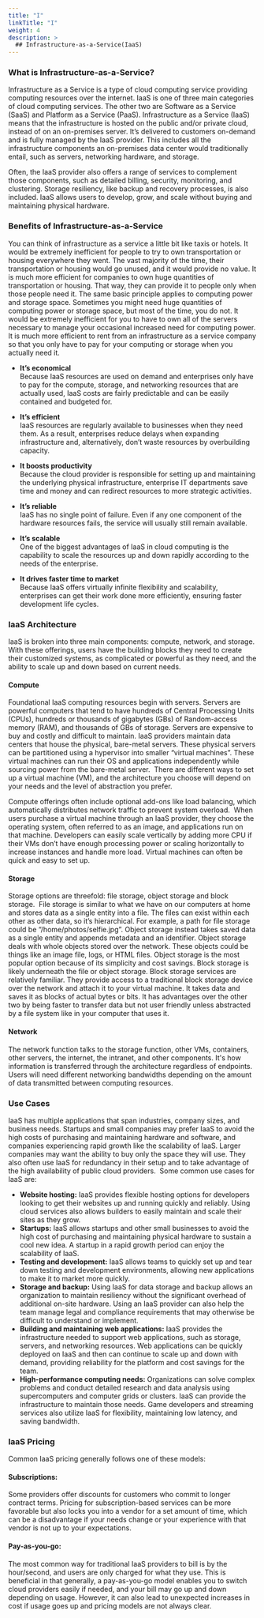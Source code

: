 ```yaml
---
title: "I"
linkTitle: "I"
weight: 4
description: >
  ## Infrastructure-as-a-Service(IaaS)
---
```


<!-- {{% pageinfo %}}
IaaS
{{% /pageinfo %}} -->

### What is Infrastructure-as-a-Service?

Infrastructure as a Service is a type of cloud computing service providing computing resources over the internet. IaaS is one of three main categories of cloud computing services. The other two are Software as a Service (SaaS) and Platform as a Service (PaaS).
Infrastructure as a Service (IaaS) means that the infrastructure is hosted on the public and/or private cloud, instead of on an on-premises server. It’s delivered to customers on-demand and is fully managed by the IaaS provider. This includes all the infrastructure components an on-premises data center would traditionally entail, such as servers, networking hardware, and storage. 

Often, the IaaS provider also offers a range of services to complement those components, such as detailed billing, security, monitoring, and clustering. Storage resiliency, like backup and recovery processes, is also included. IaaS allows users to develop, grow, and scale without buying and maintaining physical hardware.

### Benefits of Infrastructure-as-a-Service 

You can think of infrastructure as a service a little bit like taxis or hotels. It would be extremely inefficient for people to try to own transportation or housing everywhere they went. The vast majority of the time, their transportation or housing would go unused, and it would provide no value.
It is much more efficient for companies to own huge quantities of transportation or housing. That way, they can provide it to people only when those people need it. The same basic principle applies to computing power and storage space.
Sometimes you might need huge quantities of computing power or storage space, but most of the time, you do not. It would be extremely inefficient for you to have to own all of the servers necessary to manage your occasional increased need for computing power.
It is much more efficient to rent from an infrastructure as a service company so that you only have to pay for your computing or storage when you actually need it.

- **It’s economical**        
      Because IaaS resources are used on demand and enterprises only have to pay for the compute, storage, and networking resources that are actually used, IaaS costs are fairly predictable and can be easily contained and budgeted for.  

- **It’s efficient**               
      IaaS resources are regularly available to businesses when they need them. As a result, enterprises reduce delays when expanding infrastructure and, alternatively, don’t waste resources by overbuilding capacity.

- **It boosts productivity**                
      Because the cloud provider is responsible for setting up and maintaining the underlying physical infrastructure, enterprise IT departments save time and money and can redirect resources to more strategic activities.
      
- **It’s reliable**             
	IaaS has no single point of failure. Even if any one component of the hardware resources fails, the service will usually still remain available.

- **It’s scalable**              
	One of the biggest advantages of IaaS in cloud computing is the capability to scale the resources up and down rapidly according to the needs of the enterprise.

- **It drives faster time to market**               
	Because IaaS offers virtually infinite flexibility and scalability, enterprises can get their work done more efficiently, ensuring faster development life cycles.


### IaaS Architecture

IaaS is broken into three main components: compute, network, and storage. With these offerings, users have the building blocks they need to create their customized systems, as complicated or powerful as they need, and the ability to scale up and down based on current needs.

#### Compute
Foundational IaaS computing resources begin with servers. Servers are powerful computers that tend to have hundreds of Central Processing Units (CPUs), hundreds or thousands of gigabytes (GBs) of Random-access memory (RAM), and thousands of GBs of storage. Servers are expensive to buy and costly and difficult to maintain. IaaS providers maintain data centers that house the physical, bare-metal servers. These physical servers can be partitioned using a hypervisor into smaller “virtual machines”. These virtual machines can run their OS and applications independently while sourcing power from the bare-metal server. 
There are different ways to set up a virtual machine (VM), and the architecture you choose will depend on your needs and the level of abstraction you prefer. 

Compute offerings often include optional add-ons like load balancing, which automatically distributes network traffic to prevent system overload. 
When users purchase a virtual machine through an IaaS provider, they choose the operating system, often referred to as an image, and applications run on that machine. Developers can easily scale vertically by adding more CPU if their VMs don’t have enough processing power or scaling horizontally to increase instances and handle more load. Virtual machines can often be quick and easy to set up.

#### Storage
Storage options are threefold: file storage, object storage and block storage. 
File storage is similar to what we have on our computers at home and stores data as a single entity into a file. The files can exist within each other as other data, so it’s hierarchical. For example, a path for file storage could be “/home/photos/selfie.jpg”. Object storage instead takes saved data as a single entity and appends metadata and an identifier. Object storage deals with whole objects stored over the network. These objects could be things like an image file, logs, or HTML files. Object storage is the most popular option because of its simplicity and cost savings. Block storage is likely underneath the file or object storage. Block storage services are relatively familiar. They provide access to a traditional block storage device over the network and attach it to your virtual machine. It takes data and saves it as blocks of actual bytes or bits. It has advantages over the other two by being faster to transfer data but not user friendly unless abstracted by a file system like in your computer that uses it.

#### Network
The network function talks to the storage function, other VMs, containers, other servers, the internet, the intranet, and other components. It's how information is transferred through the architecture regardless of endpoints. Users will need different networking bandwidths depending on the amount of data transmitted between computing resources. 


### Use Cases
IaaS has multiple applications that span industries, company sizes, and business needs. Startups and small companies may prefer IaaS to avoid the high costs of purchasing and maintaining hardware and software, and companies experiencing rapid growth like the scalability of IaaS. Larger companies may want the ability to buy only the space they will use. They also often use IaaS for redundancy in their setup and to take advantage of the high availability of public cloud providers. 
Some common use cases for IaaS are:
- **Website hosting:** IaaS provides flexible hosting options for developers looking to get their websites up and running quickly and reliably. Using cloud services also allows builders to easily maintain and scale their sites as they grow.
- **Startups:** IaaS allows startups and other small businesses to avoid the high cost of purchasing and maintaining physical hardware to sustain a cool new idea. A startup in a rapid growth period can enjoy the scalability of IaaS.
- **Testing and development:** IaaS allows teams to quickly set up and tear down testing and development environments, allowing new applications to make it to market more quickly.
- **Storage and backup:** Using IaaS for data storage and backup allows an organization to maintain resiliency without the significant overhead of additional on-site hardware. Using an IaaS provider can also help the team manage legal and compliance requirements that may otherwise be difficult to understand or implement.
- **Building and maintaining web applications:** IaaS provides the infrastructure needed to support web applications, such as storage, servers, and networking resources. Web applications can be quickly deployed on IaaS and then can continue to scale up and down with demand, providing reliability for the platform and cost savings for the team. 
- **High-performance computing needs:** Organizations can solve complex problems and conduct detailed research and data analysis using supercomputers and computer grids or clusters. IaaS can provide the infrastructure to maintain those needs. Game developers and streaming services also utilize IaaS for flexibility, maintaining low latency, and saving bandwidth.

### IaaS Pricing
Common IaaS pricing generally follows one of these models:
#### Subscriptions: 
Some providers offer discounts for customers who commit to longer contract terms. Pricing for subscription-based services can be more favorable but also locks you into a vendor for a set amount of time, which can be a disadvantage if your needs change or your experience with that vendor is not up to your expectations.
#### Pay-as-you-go: 
The most common way for traditional IaaS providers to bill is by the hour/second, and users are only charged for what they use. This is beneficial in that generally, a pay-as-you-go model enables you to switch cloud providers easily if needed, and your bill may go up and down depending on usage. However, it can also lead to unexpected increases in cost if usage goes up and pricing models are not always clear.







